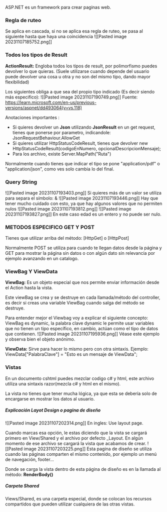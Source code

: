 ASP.NET es un framework para crear paginas web.

### Regla de ruteo
Se aplica en cascada, si no se aplica esa regla de ruteo, se pasa al siguiente hasta que haya una coincidencia
![[Pasted image 20231107185752.png]]
### Todos los tipos de Result
**ActionResult:** Engloba todos los tipos de result, por polimorfismo puedes devolver lo que quieras.
(Suele utilizarse cuando depende del usuario puede devolver una cosa u otra y no son del mismo tipo, dando mayor flexibilidad)

Los siguientes obliga a que sea del propio tipo indicado (Es decir siendo más especifico):
![[Pasted image 20231107190749.png]]
Fuente: https://learn.microsoft.com/en-us/previous-versions/aspnet/dd493064(v=vs.118)

Anotaciones importantes :
- Si quieres devolver un **Json**  utilizando **JsonResult** en un get request, tienes que ponerse por parametro, indicandole: JsonRequestBehaviour.AllowGet
- Si quieres utilizar HttpStatusCodeResult, tienes que devolver new HttpStatusCodeResult(codigoEnNumero, opcionalDescripcionMensaje);
- Para los archivo, existe Server.MapPath("Ruta")

Normalmente cuando tienes que indicar el tipo se pone "application/pdf" o "application/json", como ves solo cambia lo del final.


### Query String
![[Pasted image 20231107193403.png]]
Si quieres más de un valor se utiliza para separa el símbolo: &
![[Pasted image 20231107193446.png]]
Hay que tener mucho cuidado con esto, ya que hay algunos valores que no permiten nulos
![[Pasted image 20231107193812.png]]
![[Pasted image 20231107193827.png]]
En este caso edad es un entero y no puede ser nulo.

### METODOS ESPECIFICO GET Y POST
Tienes que utilizar arriba del método:
\[HttpGet\] o \[HttpPost\]


Normalmente POST se utiliza para cuando te llegan datos desde la página y GET para mostrar la página sin datos o con algún dato sin relevancia por ejemplo avanzando en un catalogo.

### ViewBag Y ViewData
**ViewBag:** Es un objeto especial que nos permite enviar información desde el Action hasta la vista.

Este viewBag se crea y se destruye en cada llamada/método del controller, es decir si creas una variable ViewBag cuando salga del método se destruye.

Para entender mejor el Viewbag voy a explicar el siguiente concepto:
ViewBag es dynamic, la palabra clave dynamic le permite usar variables que no tienen un tipo específico, en cambio, actúan como el tipo de datos que contienen.
![[Pasted image 20231107195936.png]]
Véase este ejemplo y observa bien el objeto anónimo.

**ViewData:** Sirve para hacer lo mismo pero con otra sintaxis.
Ejemplo:
ViewData\[\"PalabraClave\"\] \= \"Esto es un mensaje de ViewData\"\;

### Vistas
En un documento cshtml puedes mezclar codigo c# y html, este archivo utiliza una sintaxis razor(mezcla c# y html en el mismo).

La vista no tienes que tener mucha lógica, ya que esta se debería solo de encargarse en mostrar los datos al usuario.

##### Explicación Layot Design o pagina de diseño
![[Pasted image 20231107202314.png]]
En ingles: Use layout page.

Cuando marcas esa opción, le estas diciendo que la vista se cargará primero en View/Shared y el archivo por defecto \_Layout. En algún momento de ese archivo se cargará la vista que acabamos de crear.
![[Pasted image 20231107203225.png]]
Esta pagina de diseño se utiliza cuando las páginas comparten el mismo contenido, por ejemplo un menú de navegación, footer...

Donde se carga la vista dentro de esta página de diseño es en la llamada al método: **RenderBody()**
##### Carpeta Shared
Views/Shared, es una carpeta especial, donde se colocan los recursos compartidos que pueden utilizar cualquiera de las otras vistas.




